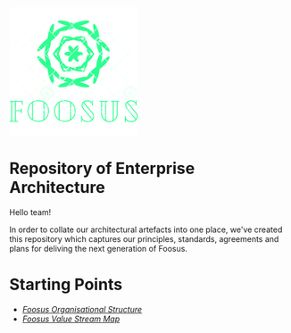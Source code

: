 ![Foosus Logo](./images/foosus.png)
# Repository of Enterprise Architecture

Hello team!

In order to collate our architectural artefacts into one place, we've created this repository which captures our principles, standards, agreements and plans for deliving the next generation of Foosus.

# Starting Points

* *[Foosus Organisational Structure](./artefacts/organisation)*
* *[Foosus Value Stream Map](./artefacts/organisation/value-stream-map)*
